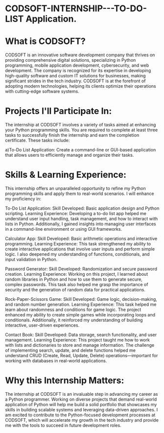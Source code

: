 # CODSOFT-INTERNSHIP---TO-DO-LIST Application.
# What is CODSOFT?
CODSOFT is an innovative software development company that thrives on providing comprehensive digital solutions, specializing in Python programming, mobile application development, cybersecurity, and web development. The company is recognized for its expertise in developing high-quality software and custom IT solutions for businesses, making significant strides in the tech industry. CODSOFT is at the forefront of adopting modern technologies, helping its clients optimize their operations with cutting-edge software systems.

# Projects I'll Participate In:
The internship at CODSOFT involves a variety of tasks aimed at enhancing your Python programming skills. You are required to complete at least three tasks to successfully finish the internship and earn the completion certificate. These tasks include:

a)To-Do List Application: Create a command-line or GUI-based application that allows users to efficiently manage and organize their tasks.

# Skills & Learning Experience:
This internship offers an unparalleled opportunity to refine my Python programming skills and apply them to real-world scenarios. I will enhance my proficiency in:

To-Do List Application:
Skill Developed: Basic application design and Python scripting.
Learning Experience: Developing a to-do list app helped me understand user input handling, task management, and how to interact with lists in Python. Additionally, I gained insights into managing user interfaces in a command-line environment or using GUI frameworks.

Calculator App:
Skill Developed: Basic arithmetic operations and interactive programming.
Learning Experience: This task strengthened my ability to create interactive applications that involve user inputs and perform simple logic. I also deepened my understanding of functions, conditionals, and input validation in Python.

Password Generator:
Skill Developed: Randomization and secure password creation.
Learning Experience: Working on this project, I learned about random libraries in Python and how to use them to generate secure, complex passwords. This task also helped me grasp the importance of security and the generation of random data for practical applications.

Rock-Paper-Scissors Game:
Skill Developed: Game logic, decision-making, and random number generation.
Learning Experience: This task helped me learn about randomness and conditions for game logic. The project enhanced my ability to create simple games while incorporating loops and conditionals. Additionally, it reinforced my understanding of building interactive, user-driven experiences.

Contact Book:
Skill Developed: Data storage, search functionality, and user management.
Learning Experience: This project taught me how to work with lists and dictionaries to store and manage information. The challenge of implementing search, update, and delete functions helped me understand CRUD (Create, Read, Update, Delete) operations—important for working with databases in real-world applications.

# Why this Internship Matters:

The internship at CODSOFT is an invaluable step in advancing my career as a Python programmer. Working on diverse projects that demand real-world application of Python will help me build a solid portfolio that showcases my skills in building scalable systems and leveraging data-driven approaches. I am excited to contribute to the Python-focused development processes at CODSOFT, which will accelerate my growth in the tech industry and provide me with the tools to succeed in future development roles.
